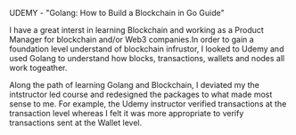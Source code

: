 UDEMY - "Golang: How to Build a Blockchain in Go Guide"

I have a great interst in learning Blockchain and  working as a Product Manager for blockchain and/or Web3 companies.In order to gain a foundation level understand of blockchain infrustor, I looked to Udemy and used Golang to understand how blocks, transactions, wallets and nodes all work togeather. 

Along the path of learning Golang and Blockchain, I deviated my the intstructor led course and redesigned the packages to what made most sense to me. For example, the Udemy instructor verified transactions at the transaction level whereas I felt it was more appropriate to verify transactions sent at the Wallet level.
